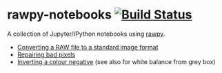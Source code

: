 # rawpy-notebooks [![Build Status](https://travis-ci.org/neothemachine/rawpy-notebooks.svg?branch=master)](https://travis-ci.org/neothemachine/rawpy-notebooks)

A collection of Jupyter/IPython notebooks using [rawpy](https://github.com/neothemachine/rawpy).

- [Converting a RAW file to a standard image format](http://nbviewer.jupyter.org/github/neothemachine/rawpy-notebooks/blob/master/simple-convert/simple-convert.ipynb)
- [Repairing bad pixels](http://nbviewer.jupyter.org/github/neothemachine/rawpy-notebooks/blob/master/bad-pixel-repair/bad-pixel-repair.ipynb)
- [Inverting a colour negative](http://nbviewer.jupyter.org/github/neothemachine/rawpy-notebooks/blob/master/colour-negative/colour-negative.ipynb) (see also for white balance from grey box)